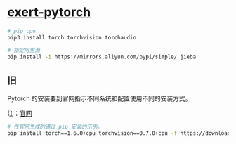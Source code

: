 # [exert-pytorch](https://github.com/chaosannals/exert-pytorch)

```bash
# pip cpu
pip3 install torch torchvision torchaudio

# 指定阿里源
pip install -i https://mirrors.aliyun.com/pypi/simple/ jieba
```

## 旧

Pytorch 的安装要到官网指示不同系统和配置使用不同的安装方式。

注：[官网](https://pytorch.org/)

```sh
# 在官网生成的通过 pip 安装的示例。
pip install torch==1.6.0+cpu torchvision==0.7.0+cpu -f https://download.pytorch.org/whl/torch_stable.html
```
